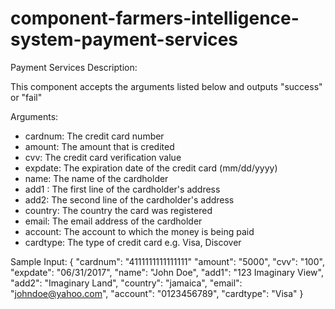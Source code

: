 component-farmers-intelligence-system-payment-services
======================================================

Payment Services
Description:

This component accepts the arguments listed below and outputs "success" or "fail"


Arguments:

-	cardnum: The credit card number
-	amount: The amount that is credited
-	cvv: The credit card verification value
-	expdate: The expiration date of the credit card (mm/dd/yyyy)
-	name: The name of the cardholder
-	add1 : The first line of the cardholder's address
-	add2: The second line of the cardholder's address
-	country: The country the card was registered
-	email: The email address of the cardholder
-	account: The account to which the money is being paid
-	cardtype: The type of credit card e.g. Visa, Discover

Sample Input:
{
"cardnum": "4111111111111111"
"amount": "5000",
"cvv": "100",
"expdate": "06/31/2017",
"name": "John Doe",
"add1": "123 Imaginary View",
"add2": "Imaginary Land",
"country": "jamaica",
"email": "johndoe@yahoo.com",
"account": "0123456789",
"cardtype": "Visa"
}
